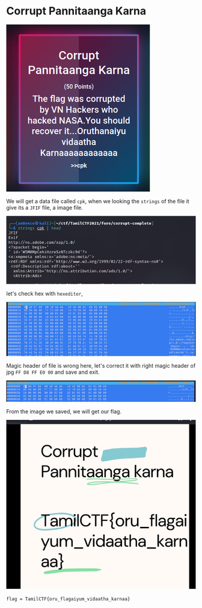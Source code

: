 # Corrupt Pannitaanga Karna

![](image/chall.png)

We will get a data file called `cpk`, when we looking the `strings` of the file it give its a `JFIF` file, a image file.

![](image/st.png)

let's check hex with `hexeditor`,

![](image/hex.png)

Magic header of file is wrong here, let's correct it with right magic header of jpg `FF D8 FF E0 00` and save and exit.

![](image/hex1.png)

From the image we saved, we will get our flag.

![](image/flag.png)

```flag = TamilCTF{oru_flagaiyum_vidaatha_karnaa}```
